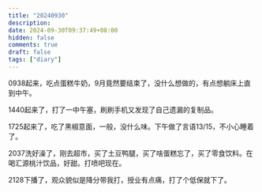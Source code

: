 ```yaml
---
title: "20240930"
description: 
date: 2024-09-30T09:37:49+08:00
hidden: false
comments: true
draft: false
tags: ["diary"]
---
```

0938起来，吃点蛋糕牛奶，9月竟然要结束了，没什么想做的，有点想躺床上直到中午。

1440起来了，打了一中午塞，刷刷手机又发现了自己遗漏的复制品。

1725起来了，吃了黑椒意面，一般，没什么味。下午做了言语13/15，不小心睡着了。

2037洗好澡了，刚去超市，买了土豆鸭腿，买了啥蛋糕忘了，买了零食饮料。在喝汇源桃汁饮品，好甜。打喷吧现在。

2128下播了，观众貌似是降分带我打，授业有点痛，打了个低保就下了。
